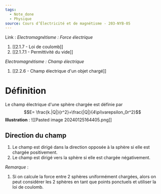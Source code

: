```yaml
---
tags:
  - Note_done
  - Physique
source: Cours d’Électricité et de magnétisme - 203-NYB-05
---
```


Link :
_Electromagnétisme : Force électrique_
1. [[2.1.7 - Loi de coulomb]]
1. [[2.1.7.1 - Permittivité du vide]]

_Electromagnétisme : Champ électrique_
1. [[2.2.6 - Champ électrique d'un objet chargé]]

# Définition
Le champ électrique d'une sphère chargée est définie par $$E= \frac{k.|Q|}{r^2}=\frac{|Q|}{4\pi\varepsilon_0r^2}$$
**Illustration** :
![[Pasted image 20240125164405.png]]
## Direction du champ
1. Le champ est dirigé dans la direction opposée à la sphère si elle est chargée positivement. 
2. Le champ est dirigé vers la sphère si elle est chargée négativement.

_Remarque_ :
1. Si on calcule la force entre 2 sphères uniformément chargées, alors on peut considérer les 2 sphères en tant que points ponctuels et utiliser la loi de coulomb. 